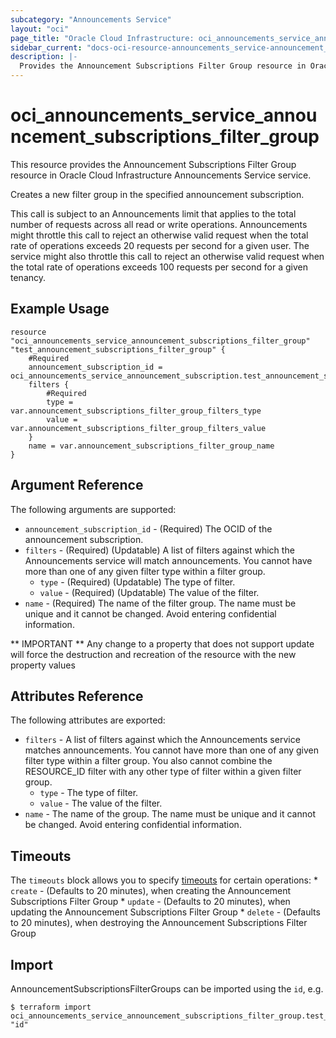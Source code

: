 ```yaml
---
subcategory: "Announcements Service"
layout: "oci"
page_title: "Oracle Cloud Infrastructure: oci_announcements_service_announcement_subscriptions_filter_group"
sidebar_current: "docs-oci-resource-announcements_service-announcement_subscriptions_filter_group"
description: |-
  Provides the Announcement Subscriptions Filter Group resource in Oracle Cloud Infrastructure Announcements Service service
---
```


# oci_announcements_service_announcement_subscriptions_filter_group
This resource provides the Announcement Subscriptions Filter Group resource in Oracle Cloud Infrastructure Announcements Service service.

Creates a new filter group in the specified announcement subscription.

This call is subject to an Announcements limit that applies to the total number of requests across all read or write operations. Announcements might throttle this call to reject an otherwise valid request when the total rate of operations exceeds 20 requests per second for a given user. The service might also throttle this call to reject an otherwise valid request when the total rate of operations exceeds 100 requests per second for a given tenancy.


## Example Usage

```hcl
resource "oci_announcements_service_announcement_subscriptions_filter_group" "test_announcement_subscriptions_filter_group" {
	#Required
	announcement_subscription_id = oci_announcements_service_announcement_subscription.test_announcement_subscription.id
	filters {
		#Required
		type = var.announcement_subscriptions_filter_group_filters_type
		value = var.announcement_subscriptions_filter_group_filters_value
	}
	name = var.announcement_subscriptions_filter_group_name
}
```

## Argument Reference

The following arguments are supported:

* `announcement_subscription_id` - (Required) The OCID of the announcement subscription.
* `filters` - (Required) (Updatable) A list of filters against which the Announcements service will match announcements. You cannot have more than one of any given filter type within a filter group.
	* `type` - (Required) (Updatable) The type of filter.
	* `value` - (Required) (Updatable) The value of the filter.
* `name` - (Required) The name of the filter group. The name must be unique and it cannot be changed. Avoid entering confidential information.


** IMPORTANT **
Any change to a property that does not support update will force the destruction and recreation of the resource with the new property values

## Attributes Reference

The following attributes are exported:

* `filters` - A list of filters against which the Announcements service matches announcements. You cannot have more than one of any given filter type within a filter group. You also cannot combine the RESOURCE_ID filter with any other type of filter within a given filter group.
	* `type` - The type of filter.
	* `value` - The value of the filter.
* `name` - The name of the group. The name must be unique and it cannot be changed. Avoid entering confidential information.

## Timeouts

The `timeouts` block allows you to specify [timeouts](https://registry.terraform.io/providers/hashicorp/oci/latest/docs/guides/changing_timeouts) for certain operations:
	* `create` - (Defaults to 20 minutes), when creating the Announcement Subscriptions Filter Group
	* `update` - (Defaults to 20 minutes), when updating the Announcement Subscriptions Filter Group
	* `delete` - (Defaults to 20 minutes), when destroying the Announcement Subscriptions Filter Group


## Import

AnnouncementSubscriptionsFilterGroups can be imported using the `id`, e.g.

```
$ terraform import oci_announcements_service_announcement_subscriptions_filter_group.test_announcement_subscriptions_filter_group "id"
```

